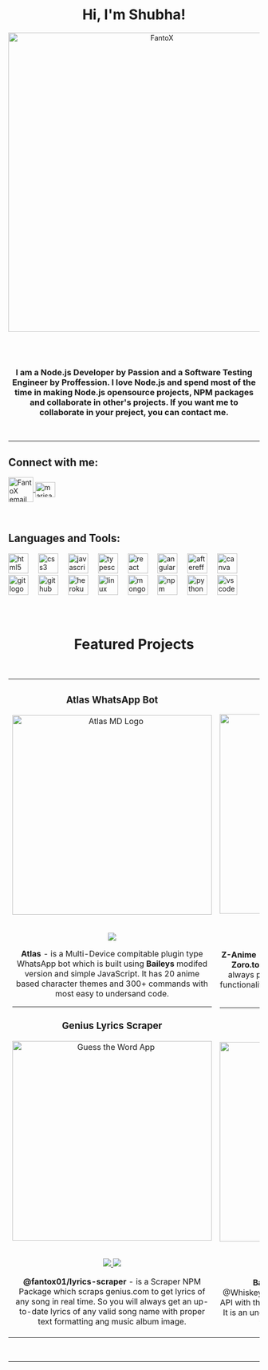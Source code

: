 
<h1 align=center >Hi, I'm Shubha!</h1>


<p align="center">
<a href="https://github.com/FantoX"><img align="center" src="https://github.com/FantoX/FantoX/assets/143634789/d3e69c71-da8f-4084-ab53-46820bca9772" alt="FantoX" width="600px" />
</a>
</p>

<br>
<br>

<div align="center">
  <h3>I am a Node.js Developer by Passion and a Software Testing Engineer by Proffession. I love Node.js and spend most of the time in making Node.js opensource projects, NPM packages and collaborate in other's projects. If you want me to collaborate in your preject, you can contact me.</h3>
</div>
<br>

---

<h2 align="left">Connect with me:</h2>
<p align="left">
<a href="mailto: shubhapratimbiswas@gmail.com" target="blank"><img align="center" src="https://icons.iconarchive.com/icons/graphicloads/100-flat/256/email-2-icon.png" alt="FantoX email" width="50px" />
</a>
<a href="https://linkedin.com/in/marisabrantley" rel="noopener noreferrer" target="_blank"><img align="center" src="https://raw.githubusercontent.com/rahuldkjain/github-profile-readme-generator/master/src/images/icons/Social/linked-in-alt.svg" alt="marisabrantley" height="30" width="40" /></a>
</p>
<br>

<h2 align="left">Languages and Tools:</h2>

<div align="left">
  <img src="https://cdn.jsdelivr.net/gh/devicons/devicon/icons/html5/html5-original.svg" height="40" alt="html5 logo"  />
  <img width="12" />
  <img src="https://cdn.jsdelivr.net/gh/devicons/devicon/icons/css3/css3-original.svg" height="40" alt="css3 logo"  />
  <img width="12" />
  <img src="https://cdn.jsdelivr.net/gh/devicons/devicon/icons/javascript/javascript-original.svg" height="40" alt="javascript logo"  />
  <img width="12" />
  <img src="https://cdn.jsdelivr.net/gh/devicons/devicon/icons/typescript/typescript-original.svg" height="40" alt="typescript logo"  />
  <img width="12" />
  <img src="https://cdn.jsdelivr.net/gh/devicons/devicon/icons/react/react-original.svg" height="40" alt="react logo"  />
  <img width="12" />
  <img src="https://cdn.jsdelivr.net/gh/devicons/devicon/icons/angularjs/angularjs-original.svg" height="40" alt="angularjs logo"  />
  <img width="12" />
  <img src="https://cdn.jsdelivr.net/gh/devicons/devicon/icons/aftereffects/aftereffects-original.svg" height="40" alt="aftereffects logo"  />
  <img width="12" />
  <img src="https://cdn.jsdelivr.net/gh/devicons/devicon/icons/canva/canva-original.svg" height="40" alt="canva logo"  />
  <img width="12" />
  <img src="https://cdn.jsdelivr.net/gh/devicons/devicon/icons/git/git-original.svg" height="40" alt="git logo"  />
  <img width="12" />
  <img src="https://cdn.jsdelivr.net/gh/devicons/devicon/icons/github/github-original.svg" height="40" alt="github logo"  />
  <img width="12" />
  <img src="https://cdn.jsdelivr.net/gh/devicons/devicon/icons/heroku/heroku-original.svg" height="40" alt="heroku logo"  />
  <img width="12" />
  <img src="https://cdn.jsdelivr.net/gh/devicons/devicon/icons/linux/linux-original.svg" height="40" alt="linux logo"  />
  <img width="12" />
  <img src="https://cdn.jsdelivr.net/gh/devicons/devicon/icons/mongodb/mongodb-original.svg" height="40" alt="mongodb logo"  />
  <img width="12" />
  <img src="https://cdn.jsdelivr.net/gh/devicons/devicon/icons/npm/npm-original-wordmark.svg" height="40" alt="npm logo"  />
  <img width="12" />
  <img src="https://cdn.jsdelivr.net/gh/devicons/devicon/icons/python/python-original.svg" height="40" alt="python logo"  />
  <img width="12" />
  <img src="https://cdn.jsdelivr.net/gh/devicons/devicon/icons/vscode/vscode-original.svg" height="40" alt="vscode logo"  />
</div>

###

<br>



<h1 align="center">Featured Projects</h1>
<br>
<div align="center">
<table>
<tr>
<td width="50%">
<h3 align="center">Atlas WhatsApp Bot</h3>
<div align="center">
<a href="https://github.com/FantoX/Atlas-MD" target="_blank"><img src="https://camo.githubusercontent.com/d9424cd442c3cc000f4a277a63734837143c616388c98946017418d0696b64e6/68747470733a2f2f692e696d6775722e636f6d2f4d436c4f6571652e6a706567" width="400" alt="Atlas MD Logo"></a>
  <br>
  <br>
<p>
<a href="https://github.com/FantoX/Atlas-MD" target="_blank">
<img src="https://img.shields.io/badge/Repo-020025?style=for-the-badge&logo=github&logoColor=white">
</a>
  
<!-- <a href="https://marisabrantley.github.io/sticky-notes-app/" target="_blank">
<img src="https://img.shields.io/badge/-Repo-green?style=for-the-badge&color=d1ed58">
</a> -->
</p>
<p><strong>Atlas</strong> - is a Multi-Device compitable plugin type WhatsApp bot which is built using <strong>Baileys</strong> modifed version and simple JavaScript. It has 20 anime based character themes and 300+ commands with most easy to undersand code. </p>
</div>

---

                                                                                  
<h3 align="center">Genius Lyrics Scraper</h3>
<div align="center">
<a href="https://github.com/FantoX/lyrics-scraper" target="_blank"><img src="https://routenote.com/blog/wp-content/uploads/2019/12/Genius-lyrics.jpeg" width="400" alt="Guess the Word App"></a>
<br>
<br>
<p>
<a href="https://github.com/FantoX/lyrics-scraper" target="_blank">
<img src="https://img.shields.io/badge/Repo-020025?style=for-the-badge&logo=github&logoColor=white">
</a>
<a href="https://www.npmjs.com/package/@fantox01/lyrics-scraper" target="_blank">
<img src="https://img.shields.io/badge/-NPM Package-green?style=for-the-badge&color=yellow">
</a>
</p>
<p><strong>@fantox01/lyrics-scraper</strong> - is a Scraper NPM Package which scraps genius.com to get lyrics of any song in real time. So you will always get an up-to-date lyrics of any valid song name with proper text formatting ang music album image.</p>
</div>
</td>

<td width="50%">
<h3 align="center">Z-Anime</h3>
<div align="center">                                       
<a href="https://github.com/FantoX/Z-Anime" target="_blank"><img src="https://camo.githubusercontent.com/8e0b617865533d69dc8f55fa8d1e966154d6081ac06b5d2b96153e52bf8ab0f3/68747470733a2f2f67726170682e6f72672f66696c652f6630346662366234636434353065616633656336302e6a7067" width="400" alt="Z-Anime logo"></a>
<br>
<br>
<p>
<a href="https://github.com/FantoX/Z-Anime" target="_blank">
<img src="https://img.shields.io/badge/Repo-020025?style=for-the-badge&logo=github&logoColor=white">
</a>
<a href="https://www.npmjs.com/package/z-anime" target="_blank">
<img src="https://img.shields.io/badge/-NPM Package-pink?style=for-the-badge&color=pink">
</a>
</p>
</p><strong>Z-Anime</strong> - is a Scraper NPM Package which scraps <strong>Zoro.to / Sanji.to / Aniwatch.to</strong> in realtime and always provides realtime data. It has 18 different functionalities for 18 different use cases with easy to understand code. </p>
</div>

---

<h3 align="center">BaileysJS</h3>
<div align="center">
<a href="https://github.com/FantoX/BaileysJS" target="_blank"><img src="https://www.trustedreviews.com/wp-content/uploads/sites/54/2017/11/Whatsapp-920x518.jpg" width="400" alt="BaileysJS logo"></a>

<br>
<br>
<p>
<a href="https://github.com/FantoX/BaileysJS" target="_blank">
<img src="https://img.shields.io/badge/Repo-020025?style=for-the-badge&logo=github&logoColor=white">
</a>
<a href="https://www.npmjs.com/package/baileysjs" target="_blank">
<img src="https://img.shields.io/badge/-NPM Package-green?style=for-the-badge&color=green"">
</a>
</p><strong>BaileysJS</strong> - is a modded version of @WhiskeySockets/Baileys - v6.2.1 WhatsApp Web API with the fix of "503 - Service Unavailable" issue. It is an unoffitial compiled version of Baileys with all functionalities of offitial version.</p>
</div>                                                                  
</table>                                                                                 
</div>
<br>
<hr>                                                                                      
<br>
</p>
